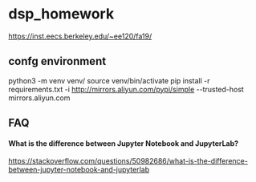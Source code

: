 # dsp_homework

https://inst.eecs.berkeley.edu/~ee120/fa19/

## confg environment

python3 -m venv venv/
source venv/bin/activate
pip install -r requirements.txt -i http://mirrors.aliyun.com/pypi/simple --trusted-host mirrors.aliyun.com

## FAQ

#### What is the difference between Jupyter Notebook and JupyterLab?

https://stackoverflow.com/questions/50982686/what-is-the-difference-between-jupyter-notebook-and-jupyterlab
